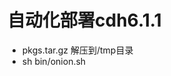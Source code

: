 <!--
 * @Author: wjn
 * @Date: 2020-09-15 14:18:25
 * @LastEditors: wjn
 * @LastEditTime: 2020-09-16 13:47:59
-->
# 自动化部署cdh6.1.1

* pkgs.tar.gz  解压到/tmp目录
* sh bin/onion.sh